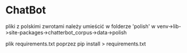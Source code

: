 # ChatBot
pliki z polskimi zwrotami należy umieścić w folderze 'polish' w venv->lib->site-packages->chatterbot_corpus->data->polish

plik requirements.txt poprzez pip install > requirements.txt
